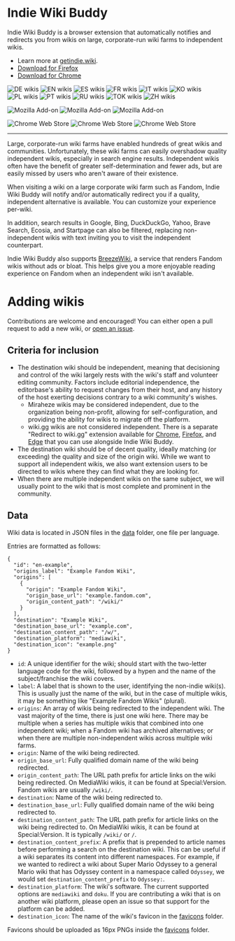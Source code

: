 # Indie Wiki Buddy

Indie Wiki Buddy is a browser extension that automatically notifies and redirects you from wikis on large, corporate-run wiki farms to independent wikis.

* Learn more at [getindie.wiki](https://getindie.wiki/).
* [Download for Firefox](https://addons.mozilla.org/en-US/firefox/addon/indie-wiki-buddy/)
* [Download for Chrome](https://chrome.google.com/webstore/detail/indie-wiki-buddy/fkagelmloambgokoeokbpihmgpkbgbfm)

![DE wikis](https://img.shields.io/badge/dynamic/json?style=flat-square&label=DE%20wikis&query=length&url=https%3A%2F%2Fraw.githubusercontent.com%2FKevinPayravi%2Findie-wiki-buddy%2Fmain%2Fdata%2FsitesDE.json)
![EN wikis](https://img.shields.io/badge/dynamic/json?style=flat-square&label=EN%20wikis&query=length&url=https%3A%2F%2Fraw.githubusercontent.com%2FKevinPayravi%2Findie-wiki-buddy%2Fmain%2Fdata%2FsitesEN.json)
![ES wikis](https://img.shields.io/badge/dynamic/json?style=flat-square&label=ES%20wikis&query=length&url=https%3A%2F%2Fraw.githubusercontent.com%2FKevinPayravi%2Findie-wiki-buddy%2Fmain%2Fdata%2FsitesES.json)
![FR wikis](https://img.shields.io/badge/dynamic/json?style=flat-square&label=FR%20wikis&query=length&url=https%3A%2F%2Fraw.githubusercontent.com%2FKevinPayravi%2Findie-wiki-buddy%2Fmain%2Fdata%2FsitesFR.json)
![IT wikis](https://img.shields.io/badge/dynamic/json?style=flat-square&label=IT%20wikis&query=length&url=https%3A%2F%2Fraw.githubusercontent.com%2FKevinPayravi%2Findie-wiki-buddy%2Fmain%2Fdata%2FsitesIT.json)
![KO wikis](https://img.shields.io/badge/dynamic/json?style=flat-square&label=KO%20wikis&query=length&url=https%3A%2F%2Fraw.githubusercontent.com%2FKevinPayravi%2Findie-wiki-buddy%2Fmain%2Fdata%2FsitesKO.json)
![PL wikis](https://img.shields.io/badge/dynamic/json?style=flat-square&label=PL%20wikis&query=length&url=https%3A%2F%2Fraw.githubusercontent.com%2FKevinPayravi%2Findie-wiki-buddy%2Fmain%2Fdata%2FsitesPL.json)
![PT wikis](https://img.shields.io/badge/dynamic/json?style=flat-square&label=PT%20wikis&query=length&url=https%3A%2F%2Fraw.githubusercontent.com%2FKevinPayravi%2Findie-wiki-buddy%2Fmain%2Fdata%2FsitesPT.json)
![RU wikis](https://img.shields.io/badge/dynamic/json?style=flat-square&label=RU%20wikis&query=length&url=https%3A%2F%2Fraw.githubusercontent.com%2FKevinPayravi%2Findie-wiki-buddy%2Fmain%2Fdata%2FsitesRU.json)
![TOK wikis](https://img.shields.io/badge/dynamic/json?style=flat-square&label=TOK%20wikis&query=length&url=https%3A%2F%2Fraw.githubusercontent.com%2FKevinPayravi%2Findie-wiki-buddy%2Fmain%2Fdata%2FsitesTOK.json)
![ZH wikis](https://img.shields.io/badge/dynamic/json?style=flat-square&label=ZH%20wikis&query=length&url=https%3A%2F%2Fraw.githubusercontent.com%2FKevinPayravi%2Findie-wiki-buddy%2Fmain%2Fdata%2FsitesZH.json)

![Mozilla Add-on](https://img.shields.io/amo/v/indie-wiki-buddy?style=flat-square&color=%23cb553f&label=firefox%20version&logo=firefox)
![Mozilla Add-on](https://img.shields.io/amo/users/indie-wiki-buddy?style=flat-square&color=%23cb553f&label=firefox%20downloads&logo=firefox)
![Mozilla Add-on](https://img.shields.io/amo/stars/indie-wiki-buddy?style=flat-square&color=%23cb553f&label=firefox%20rating&logo=firefox)

![Chrome Web Store](https://img.shields.io/chrome-web-store/v/fkagelmloambgokoeokbpihmgpkbgbfm?style=flat-square&color=%234285f4&label=chrome%20version&logo=google-chrome)
![Chrome Web Store](https://img.shields.io/chrome-web-store/users/fkagelmloambgokoeokbpihmgpkbgbfm?style=flat-square&color=%234285f4&label=chrome%20downloads&logo=googlechrome)
![Chrome Web Store](https://img.shields.io/chrome-web-store/stars/fkagelmloambgokoeokbpihmgpkbgbfm?style=flat-square&color=%234285f4&label=chrome%20rating&logo=googlechrome)

----

Large, corporate-run wiki farms have enabled hundreds of great wikis and communities. Unfortunately, these wiki farms can easily overshadow quality independent wikis, especially in search engine results. Independent wikis often have the benefit of greater self-determination and fewer ads, but are easily missed by users who aren't aware of their existence.

When visiting a wiki on a large corporate wiki farm such as Fandom, Indie Wiki Buddy will notify and/or automatically redirect you if a quality, independent alternative is available. You can customize your experience per-wiki.

In addition, search results in Google, Bing, DuckDuckGo, Yahoo, Brave Search, Ecosia, and Startpage can also be filtered, replacing non-independent wikis with text inviting you to visit the independent counterpart.

Indie Wiki Buddy also supports [BreezeWiki](https://breezewiki.com/), a service that renders Fandom wikis without ads or bloat. This helps give you a more enjoyable reading experience on Fandom when an independent wiki isn't available.

# Adding wikis

Contributions are welcome and encouraged! You can either open a pull request to add a new wiki, or [open an issue](https://github.com/KevinPayravi/indie-wiki-buddy/issues/new?assignees=KevinPayravi&labels=add+wiki&template=request-a-wiki-be-added.md&title=Add+a+wiki%3A+WIKI+NAME).

## Criteria for inclusion
* The destination wiki should be independent, meaning that decisioning and control of the wiki largely rests with the wiki's staff and volunteer editing community. Factors include editorial independence, the editorbase's ability to request changes from their host, and any history of the host exerting decisions contrary to a wiki community's wishes.
  * Miraheze wikis may be considered independent, due to the organization being non-profit, allowing for self-configuration, and providing the ability for wikis to migrate off the platform.
  * wiki.gg wikis are not considered independent. There is a separate "Redirect to wiki.gg" extension available for [Chrome](https://chrome.google.com/webstore/detail/redirect-to-wikigg/cngoemokfjekjkmajenlaokhnmmiinca), [Firefox](https://addons.mozilla.org/en-US/firefox/addon/redirect-to-wiki-gg/), and [Edge](https://microsoftedge.microsoft.com/addons/detail/redirect-to-wikigg/oecpcjdcedociegkjmlcepigjaenkenj) that you can use alongside Indie Wiki Buddy. 
* The destination wiki should be of decent quality, ideally matching (or exceeding) the quality and size of the origin wiki. While we want to support all independent wikis, we also want extension users to be directed to wikis where they can find what they are looking for.
* When there are multiple independent wikis on the same subject, we will usually point to the wiki that is most complete and prominent in the community.

## Data
Wiki data is located in JSON files in the [data](data) folder, one file per language.

Entries are formatted as follows:
```
{
  "id": "en-example",
  "origins_label": "Example Fandom Wiki",
  "origins": [
    {
      "origin": "Example Fandom Wiki",
      "origin_base_url": "example.fandom.com",
      "origin_content_path": "/wiki/"
    }
  ],
  "destination": "Example Wiki",
  "destination_base_url": "example.com",
  "destination_content_path": "/w/",
  "destination_platform": "mediawiki",
  "destination_icon": "example.png"
}
```

* `id`: A unique identifier for the wiki; should start with the two-letter language code for the wiki, followed by a hypen and the name of the subject/franchise the wiki covers.
* `label`: A label that is shown to the user, identifying the non-indie wiki(s). This is usually just the name of the wiki, but in the case of multiple wikis, it may be something like "Example Fandom Wikis" (plural).
* `origins`: An array of wikis being redirected to the independent wiki. The vast majority of the time, there is just one wiki here. There may be multiple when a series has multiple wikis that combined into one independent wiki; when a Fandom wiki has archived alternatives; or when there are multiple non-independent wikis across multiple wiki farms.
* `origin`: Name of the wiki being redirected.
* `origin_base_url`: Fully qualified domain name of the wiki being redirected.
* `origin_content_path`: The URL path prefix for article links on the wiki being redirected. On MediaWiki wikis, it can be found at Special:Version. Fandom wikis are usually `/wiki/`.
* `destination`: Name of the wiki being redirected to.
* `destination_base_url`: Fully qualified domain name of the wiki being redirected to.
* `destination_content_path`: The URL path prefix for article links on the wiki being redirected to. On MediaWiki wikis, it can be found at Special:Version. It is typically `/wiki/` or `/`.
* `destination_content_prefix`: A prefix that is prepended to article names before performing a search on the destination wiki. This can be useful if a wiki separates its content into different namespaces. For example, if we wanted to redirect a wiki about Super Mario Odyssey to a general Mario wiki that has Odyssey content in a namespace called `Odyssey`, we would set `destination_content_prefix` to `Odyssey:`.
* `destination_platform`: The wiki's software. The current supported options are `mediawiki` and `doku`. If you are contributing a wiki that is on another wiki platform, please open an issue so that support for the platform can be added.
* `destination_icon`: The name of the wiki's favicon in the [favicons](favicons) folder.

Favicons should be uploaded as 16px PNGs inside the [favicons](favicons) folder.
